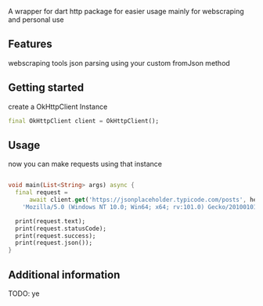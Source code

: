 <!-- 
This README describes the package. If you publish this package to pub.dev,
this README's contents appear on the landing page for your package.

For information about how to write a good package README, see the guide for
[writing package pages](https://dart.dev/guides/libraries/writing-package-pages). 

For general information about developing packages, see the Dart guide for
[creating packages](https://dart.dev/guides/libraries/create-library-packages)
and the Flutter guide for
[developing packages and plugins](https://flutter.dev/developing-packages). 
-->

A wrapper for dart http package for easier usage mainly for webscraping and personal use

## Features

webscraping tools
json parsing using your custom fromJson method

## Getting started

create a OkHttpClient Instance

```dart
final OkHttpClient client = OkHttpClient();
```

## Usage


now you can make requests using that instance

```dart

void main(List<String> args) async {
  final request =
      await client.get('https://jsonplaceholder.typicode.com/posts', headers: {'User-Agent':
	'Mozilla/5.0 (Windows NT 10.0; Win64; x64; rv:101.0) Gecko/20100101 Firefox/101.0'});

  print(request.text);
  print(request.statusCode);
  print(request.success);
  print(request.json());
}
```

## Additional information

TODO: ye
